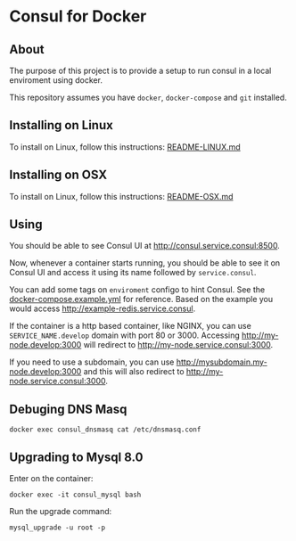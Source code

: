 # Consul for Docker

## About

The purpose of this project is to provide a setup to run consul in a local enviroment using docker.

This repository assumes you have `docker`, `docker-compose` and `git` installed.

## Installing on Linux

To install on Linux, follow this instructions: [README-LINUX.md](README-LINUX.md)

## Installing on OSX

To install on Linux, follow this instructions: [README-OSX.md](README-OSX.md)

## Using

You should be able to see Consul UI at http://consul.service.consul:8500.

Now, whenever a container starts running, you should be able to see it on Consul UI and access it using its name followed by `service.consul`.

You can add some tags on `enviroment` configo to hint Consul. See the [docker-compose.example.yml](docker-compose.example.yml) for reference. Based on the example you would access http://example-redis.service.consul.

If the container is a http based container, like NGINX, you can use `SERVICE_NAME.develop` domain with port 80 or 3000. Accessing http://my-node.develop:3000 will redirect to http://my-node.service.consul:3000.

If you need to use a subdomain, you can use http://mysubdomain.my-node.develop:3000 and this will also redirect to http://my-node.service.consul:3000.

## Debuging DNS Masq

```
docker exec consul_dnsmasq cat /etc/dnsmasq.conf
```

## Upgrading to Mysql 8.0

Enter on the container:

```
docker exec -it consul_mysql bash
```

Run the upgrade command:

```
mysql_upgrade -u root -p
```
